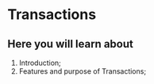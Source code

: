 # Transactions

## Here you will learn about

1. Introduction;
2. Features and purpose of Transactions;
